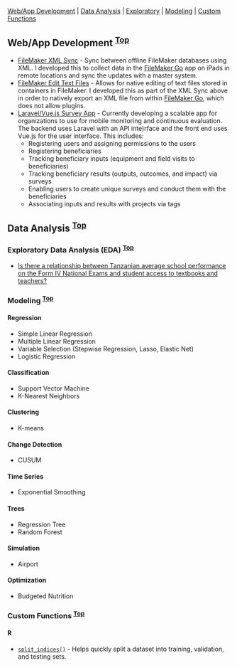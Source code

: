 [Web/App Development](#web) \| [Data Analysis](#data) \| [Exploratory](#eda) \| [Modeling](#model) \| [Custom Functions](#functions)

## Web/App Development <a name="web"></a> <sup>[Top](#top)</sup>

- [FileMaker XML Sync](https://github.com/jmtritch/FileMaker_XML_Sync) - Sync between offline FileMaker databases using XML.  I developed this to collect data in the [FileMaker Go](https://www.filemaker.com/products/filemaker-go/) app on iPads in remote locations and sync the updates with a master system.
- [FileMaker Edit Text Files](https://github.com/jmtritch/FileMaker_Edit_Text_Files) - Allows for native editing of text files stored in containers in FileMaker.  I developed this as part of the XML Sync above in order to natively export an XML file from within [FileMaker Go](https://www.filemaker.com/products/filemaker-go/), which does not allow plugins.
- [Laravel/Vue.js Survey App](#) - Currently developing a scalable app for organizations to use for mobile monitoring and continuous evaluation.  The backend uses Laravel with an API inte)rface and the front end uses Vue.js for the user interface.  This includes:
    - Registering users and assigning permissions to the users
    - Registering beneficiaries
    - Tracking beneficiary inputs (equipment and field visits to beneficiaries)
    - Tracking beneficiary results (outputs, outcomes, and impact) via surveys
    - Enabling users to create unique surveys and conduct them with the beneficiaries
    - Associating inputs and results with projects via tags

## Data Analysis <a name="data"></a> <sup>[Top](#top)</sup>

### Exploratory Data Analysis (EDA) <a name="eda"></a> <sup>[Top](#top)</sup>

- [Is there a relationship between Tanzanian average school performance on the Form IV National Exams and student access to textbooks and teachers?](eda/tz_stdnt_tchr_bks.md)

### Modeling <a name="model"></a> <sup>[Top](#top)</sup>

#### Regression

- Simple Linear Regression
- Multiple Linear Regression
- Variable Selection (Stepwise Regression, Lasso, Elastic Net)
- Logistic Regression

#### Classification

- Support Vector Machine
- K-Nearest Neighbors

#### Clustering

- K-means

#### Change Detection

- CUSUM

#### Time Series

- Exponential Smoothing

#### Trees

- Regression Tree
- Random Forest

#### Simulation

- Airport

#### Optimization

- Budgeted Nutrition

### Custom Functions <a name="functions"></a> <sup>[Top](#top)</sup>

#### R

- [`split_indices()`](functions/split_indices) - Helps quickly split a dataset into training, validation, and testing sets.
